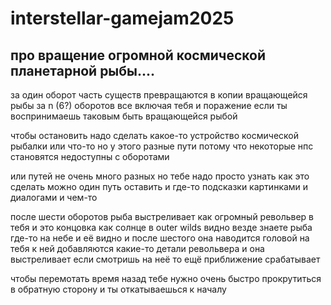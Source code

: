 # interstellar-gamejam2025
## про вращение огромной космической планетарной рыбы....

за один оборот часть существ превращаются в копии вращающейся рыбы
за n (6?) оборотов все включая тебя и  поражение если ты воспринимаешь таковым быть вращающейся рыбой

чтобы остановить надо сделать какое-то устройство космической рыбалки или что-то но у этого разные пути потому что некоторые нпс становятся недоступны с оборотами

или путей не очень много разных но тебе надо просто узнать как это сделать
можно один путь оставить
и где-то подсказки картинками и диалогами и чем-то

после шести оборотов рыба выстреливает как огромный револьвер в тебя и это концовка
как солнце в outer wilds видно везде знаете
рыба где-то на небе и её видно
и после шестого она наводится головой на тебя к ней добавляются какие-то детали револьвера и она выстреливает
если смотришь на неё то ещё приближение срабатывает 

чтобы перемотать время назад тебе нужно очень быстро прокрутиться в обратную сторону и ты откатываешься к началу
